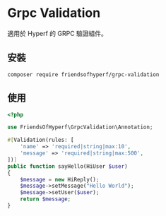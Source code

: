 # Grpc Validation

適用於 Hyperf 的 GRPC 驗證組件。

## 安裝

```shell
composer require friendsofhyperf/grpc-validation
```

## 使用

```php
<?php

use FriendsOfHyperf\GrpcValidation\Annotation;

#[Validation(rules: [
    'name' => 'required|string|max:10',
    'message' => 'required|string|max:500',
])]
public function sayHello(HiUser $user) 
{
    $message = new HiReply();
    $message->setMessage("Hello World");
    $message->setUser($user);
    return $message;
}
```
